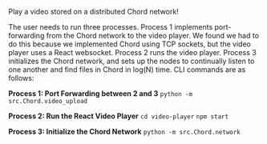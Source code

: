 Play a video stored on a distributed Chord network!

The user needs to run three processes. Process 1 implements port-forwarding from the Chord network to the video player. We found we had to do this because we implemented Chord using TCP sockets, but the video player uses a React websocket. Process 2 runs the video player. Process 3 initializes the Chord network, and sets up the nodes to continually listen to one another and find files in Chord in log(N) time. CLI commands are as follows:

**Process 1: Port Forwarding between 2 and 3**
`python -m src.Chord.video_upload`

**Process 2: Run the React Video Player**
`cd video-player`
`npm start`

**Process 3: Initialize the Chord Network**
`python -m src.Chord.network`
